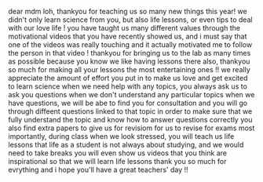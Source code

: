 dear mdm loh,
thankyou for teaching us so many new things this year! we didn't only learn science from you, but also life lessons, or even tips to deal with our love life !
you have taught us many different values through the motivational videos that you have recently showed us, and i must say that one of the videos was really touching and it actually motivated me to follow the person in that video !
thankyou for bringing us to the lab as many times as possible because you know we like having lessons there
also, thankyou so much for making all your lessons the most entertaining ones !!
we really appreciate the amount of effort you put in to make us love and get excited to learn science
when we need help with any topics, you always ask us to ask you questions when we don't understand any particular topics
when we have questions, we will be abe to find you for consultation and you will go through diffeent questions linked to that topic in order to make sure that we fully understand the topic and know how to answer questions correctly
you also find extra papers to give us for revisiom for us to revise for exams
most importantly, during class when we look stressed, you will teach us life lessons that life as a student is not always about studying, and we would need to take breaks
you will even show us videos that you think are inspirational so that we will learn life lessons
thank you so much for evrything and i hope you'll have a great teachers' day !!
